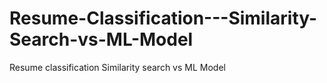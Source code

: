 # Resume-Classification---Similarity-Search-vs-ML-Model
Resume classification Similarity search  vs ML Model 
